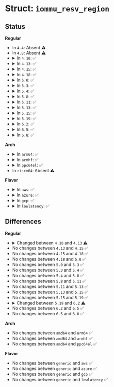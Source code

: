# Struct: <code>iommu_resv_region</code>

## Status
<b>Regular</b>
<ul>
<li>
In <code>4.4</code>: Absent ⚠️
</li>
<li>
In <code>4.8</code>: Absent ⚠️
</li>
<li>
<details>
<summary>In <code>4.10</code>: ✅</summary>

```c
struct iommu_resv_region {
    struct list_head list;
    phys_addr_t start;
    size_t length;
    int prot;
    int type;
};
```
</details>
</li>
<li>
<details>
<summary>In <code>4.13</code>: ✅</summary>

```c
struct iommu_resv_region {
    struct list_head list;
    phys_addr_t start;
    size_t length;
    int prot;
    enum iommu_resv_type type;
};
```
</details>
</li>
<li>
<details>
<summary>In <code>4.15</code>: ✅</summary>

```c
struct iommu_resv_region {
    struct list_head list;
    phys_addr_t start;
    size_t length;
    int prot;
    enum iommu_resv_type type;
};
```
</details>
</li>
<li>
<details>
<summary>In <code>4.18</code>: ✅</summary>

```c
struct iommu_resv_region {
    struct list_head list;
    phys_addr_t start;
    size_t length;
    int prot;
    enum iommu_resv_type type;
};
```
</details>
</li>
<li>
<details>
<summary>In <code>5.0</code>: ✅</summary>

```c
struct iommu_resv_region {
    struct list_head list;
    phys_addr_t start;
    size_t length;
    int prot;
    enum iommu_resv_type type;
};
```
</details>
</li>
<li>
<details>
<summary>In <code>5.3</code>: ✅</summary>

```c
struct iommu_resv_region {
    struct list_head list;
    phys_addr_t start;
    size_t length;
    int prot;
    enum iommu_resv_type type;
};
```
</details>
</li>
<li>
<details>
<summary>In <code>5.4</code>: ✅</summary>

```c
struct iommu_resv_region {
    struct list_head list;
    phys_addr_t start;
    size_t length;
    int prot;
    enum iommu_resv_type type;
};
```
</details>
</li>
<li>
<details>
<summary>In <code>5.8</code>: ✅</summary>

```c
struct iommu_resv_region {
    struct list_head list;
    phys_addr_t start;
    size_t length;
    int prot;
    enum iommu_resv_type type;
};
```
</details>
</li>
<li>
<details>
<summary>In <code>5.11</code>: ✅</summary>

```c
struct iommu_resv_region {
    struct list_head list;
    phys_addr_t start;
    size_t length;
    int prot;
    enum iommu_resv_type type;
};
```
</details>
</li>
<li>
<details>
<summary>In <code>5.13</code>: ✅</summary>

```c
struct iommu_resv_region {
    struct list_head list;
    phys_addr_t start;
    size_t length;
    int prot;
    enum iommu_resv_type type;
};
```
</details>
</li>
<li>
<details>
<summary>In <code>5.15</code>: ✅</summary>

```c
struct iommu_resv_region {
    struct list_head list;
    phys_addr_t start;
    size_t length;
    int prot;
    enum iommu_resv_type type;
};
```
</details>
</li>
<li>
<details>
<summary>In <code>5.19</code>: ✅</summary>

```c
struct iommu_resv_region {
    struct list_head list;
    phys_addr_t start;
    size_t length;
    int prot;
    enum iommu_resv_type type;
};
```
</details>
</li>
<li>
<details>
<summary>In <code>6.2</code>: ✅</summary>

```c
struct iommu_resv_region {
    struct list_head list;
    phys_addr_t start;
    size_t length;
    int prot;
    enum iommu_resv_type type;
    void (*free)(struct device *, struct iommu_resv_region *);
};
```
</details>
</li>
<li>
<details>
<summary>In <code>6.5</code>: ✅</summary>

```c
struct iommu_resv_region {
    struct list_head list;
    phys_addr_t start;
    size_t length;
    int prot;
    enum iommu_resv_type type;
    void (*free)(struct device *, struct iommu_resv_region *);
};
```
</details>
</li>
<li>
<details>
<summary>In <code>6.8</code>: ✅</summary>

```c
struct iommu_resv_region {
    struct list_head list;
    phys_addr_t start;
    size_t length;
    int prot;
    enum iommu_resv_type type;
    void (*free)(struct device *, struct iommu_resv_region *);
};
```
</details>
</li>
</ul>
<b>Arch</b>
<ul>
<li>
<details>
<summary>In <code>arm64</code>: ✅</summary>

```c
struct iommu_resv_region {
    struct list_head list;
    phys_addr_t start;
    size_t length;
    int prot;
    enum iommu_resv_type type;
};
```
</details>
</li>
<li>
<details>
<summary>In <code>armhf</code>: ✅</summary>

```c
struct iommu_resv_region {
    struct list_head list;
    phys_addr_t start;
    size_t length;
    int prot;
    enum iommu_resv_type type;
};
```
</details>
</li>
<li>
<details>
<summary>In <code>ppc64el</code>: ✅</summary>

```c
struct iommu_resv_region {
    struct list_head list;
    phys_addr_t start;
    size_t length;
    int prot;
    enum iommu_resv_type type;
};
```
</details>
</li>
<li>
In <code>riscv64</code>: Absent ⚠️
</li>
</ul>
<b>Flavor</b>
<ul>
<li>
<details>
<summary>In <code>aws</code>: ✅</summary>

```c
struct iommu_resv_region {
    struct list_head list;
    phys_addr_t start;
    size_t length;
    int prot;
    enum iommu_resv_type type;
};
```
</details>
</li>
<li>
<details>
<summary>In <code>azure</code>: ✅</summary>

```c
struct iommu_resv_region {
    struct list_head list;
    phys_addr_t start;
    size_t length;
    int prot;
    enum iommu_resv_type type;
};
```
</details>
</li>
<li>
<details>
<summary>In <code>gcp</code>: ✅</summary>

```c
struct iommu_resv_region {
    struct list_head list;
    phys_addr_t start;
    size_t length;
    int prot;
    enum iommu_resv_type type;
};
```
</details>
</li>
<li>
<details>
<summary>In <code>lowlatency</code>: ✅</summary>

```c
struct iommu_resv_region {
    struct list_head list;
    phys_addr_t start;
    size_t length;
    int prot;
    enum iommu_resv_type type;
};
```
</details>
</li>
</ul>

## Differences
<b>Regular</b>
<ul>
<li>
<details>
<summary>Changed between <code>4.10</code> and <code>4.13</code> ⚠️</summary>
<ul>
<li>
<b>Field type changed. </b>
<code>int type</code> ➡️ <code>enum iommu_resv_type type</code>
</li>
</ul>
</details>
</li>
<li>
No changes between <code>4.13</code> and <code>4.15</code> ✅
</li>
<li>
No changes between <code>4.15</code> and <code>4.18</code> ✅
</li>
<li>
No changes between <code>4.18</code> and <code>5.0</code> ✅
</li>
<li>
No changes between <code>5.0</code> and <code>5.3</code> ✅
</li>
<li>
No changes between <code>5.3</code> and <code>5.4</code> ✅
</li>
<li>
No changes between <code>5.4</code> and <code>5.8</code> ✅
</li>
<li>
No changes between <code>5.8</code> and <code>5.11</code> ✅
</li>
<li>
No changes between <code>5.11</code> and <code>5.13</code> ✅
</li>
<li>
No changes between <code>5.13</code> and <code>5.15</code> ✅
</li>
<li>
No changes between <code>5.15</code> and <code>5.19</code> ✅
</li>
<li>
<details>
<summary>Changed between <code>5.19</code> and <code>6.2</code> ⚠️</summary>
<ul>
<li>
<b>Field added. </b>
<code>void (*free)(struct device *, struct iommu_resv_region *)</code>
</li>
</ul>
</details>
</li>
<li>
No changes between <code>6.2</code> and <code>6.5</code> ✅
</li>
<li>
No changes between <code>6.5</code> and <code>6.8</code> ✅
</li>
</ul>
<b>Arch</b>
<ul>
<li>
No changes between <code>amd64</code> and <code>arm64</code> ✅
</li>
<li>
No changes between <code>amd64</code> and <code>armhf</code> ✅
</li>
<li>
No changes between <code>amd64</code> and <code>ppc64el</code> ✅
</li>
</ul>
<b>Flavor</b>
<ul>
<li>
No changes between <code>generic</code> and <code>aws</code> ✅
</li>
<li>
No changes between <code>generic</code> and <code>azure</code> ✅
</li>
<li>
No changes between <code>generic</code> and <code>gcp</code> ✅
</li>
<li>
No changes between <code>generic</code> and <code>lowlatency</code> ✅
</li>
</ul>
